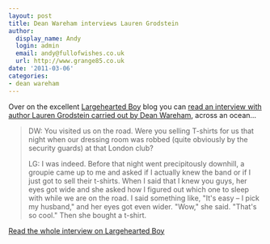 ```yaml
---
layout: post
title: Dean Wareham interviews Lauren Grodstein
author:
  display_name: Andy
  login: admin
  email: andy@fullofwishes.co.uk
  url: http://www.grange85.co.uk
date: '2011-03-06'
categories:
- dean wareham
---
```

<p>Over on the excellent <a href="http://www.largeheartedboy.com/">Largehearted Boy</a> blog you can <a href="http://www.largeheartedboy.com/blog/archive/2011/03/dean_wareham_in.html">read an interview with author Lauren Grodstein carried out by Dean Wareham</a>, across an ocean...</p>
<blockquote><p>DW: You visited us on the road. Were you selling T-shirts for us that night when our dressing room was robbed (quite obviously by the security guards) at that London club?</p>
<p>LG: I was indeed. Before that night went precipitously downhill, a groupie came up to me and asked if I actually knew the band or if I just got to sell their t-shirts. When I said that I knew you guys, her eyes got wide and she asked how I figured out which one to sleep with while we are on the road. I said something like, "It's easy – I pick my husband," and her eyes got even wider. "Wow," she said. "That's so cool." Then she bought a t-shirt.</p></blockquote>
<p><a href="http://www.largeheartedboy.com/blog/archive/2011/03/dean_wareham_in.html">Read the whole interview on Largehearted Boy</a></p>
